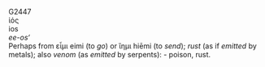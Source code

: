 G2447  
ἰός  
ios  
*ee-os‘*  
Perhaps from εἶμι eimi (to *go*) or ἵημι hiēmi (to *send*); *rust* (as
if *emitted* by metals); also *venom* (as *emitted* by serpents): -
poison, rust.  
